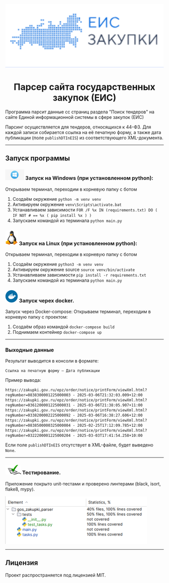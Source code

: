 <div style="text-align: center;">
<img src="images_readme/logo.png" width="550"/>
<h1>Парсер сайта государственных закупок (ЕИС)</h1>
</div>
Программа парсит данные сс страниц раздела "Поиск тендеров" 
на сайте Единой информационной системы в сфере закупок (ЕИС)

Парсинг осуществляется для тендеров, относящихся к 44-ФЗ. 
Для каждой записи собирается ссылка на её печатную форму, 
а также дата публикации (поле `publishDTInEIS`) из 
соответствующего XML-документа.

---
## Запуск программы
### <img src="images_readme/win_logo.png" width="60" alt="Windows"/> Запуск на Windows (при установленном python):
Открываем терминал, переходим в корневую папку с ботом
1. Создаём окружение ```python -m venv venv```
2. Активируем окружение ```venv\Scripts\activate.bat```
3. Устанавливаем зависимости ```FOR /F %x IN (requirements.txt) DO ( IF NOT # == %x ( pip install %x ) )```
4. Запускаем командой из терминала ```python main.py```

### <img src="images_readme/linux_logo.png" width="40" alt="Linux"/> Запуск на Linux (при установленном python):
Открываем терминал, переходим в корневую папку с ботом
1. Создаём окружение ```python3 -m venv venv```   
2. Активируем окружение source ```source venv/bin/activate```
3. Устанавливаем зависимости ```pip install -r requirements.txt```
4. Запускаем командой из терминала ```python main.py```

### <img src="images_readme/docker.svg" width="40" alt="docker"/> Запуск черех docker.
Запуск через Docker-compose:
Открываем терминал, переходим в корневую папку с проектом:

1. Создаём образ командой ```docker-compose build```
2. Поднимаем контейнер ```docker-compose up```


---
### Выходные данные
Результат выводится в консоли в формате:
```
Ссылка на печатную форму — Дата публикации
```

Пример вывода:
```
https://zakupki.gov.ru/epz/order/notice/printForm/viewXml.html?regNumber=0838300001225000003 - 2025-03-06T21:32:03.009+12:00
https://zakupki.gov.ru/epz/order/notice/printForm/viewXml.html?regNumber=0361200001225000031 - 2025-03-06T21:38:05.907+11:00
https://zakupki.gov.ru/epz/order/notice/printForm/viewXml.html?regNumber=0338200002225000092 - 2025-03-06T16:38:27.606+12:00
https://zakupki.gov.ru/epz/order/notice/printForm/viewXml.html?regNumber=0838500000325000004 - 2025-02-25T17:12:09.785+12:00
https://zakupki.gov.ru/epz/order/notice/printForm/viewXml.html?regNumber=0322200001225000204 - 2025-03-03T17:41:54.258+10:00
```
Если поле `publishDTInEIS` отсутствует в XML-файле, будет выведено `None`.

---
### <img src="images_readme/tests.jpg" width="50"/> Тестирование.
Приложение покрыто unit-тестами и проверено линтерами (black, isort, flake8, mypy).

<img src="images_readme/cover_tests.png" width="450"/>

---
<h2>Лицензия</h2>
Проект распространяется под лицензией MIT.